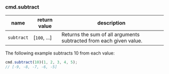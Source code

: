 ### cmd.subtract

| name        | return value  | description   |
|-------------|---------------|---------------|
| `subtract`  | [`100`, ...]  | Returns the sum of all arguments subtracted from each given value. |

The following example subtracts 10 from each value:

```js
cmd.subtract(10)(1, 2, 3, 4, 5);
// [-9, -8, -7, -6, -5]
```
